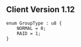 ## Client Version 1.12

```rust,ignore
enum GroupType : u8 {
    NORMAL = 0;    
    RAID = 1;    
}

```

